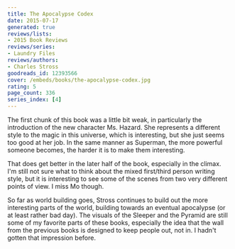 ```yaml
---
title: The Apocalypse Codex
date: 2015-07-17
generated: true
reviews/lists:
- 2015 Book Reviews
reviews/series:
- Laundry Files
reviews/authors:
- Charles Stross
goodreads_id: 12393566
cover: /embeds/books/the-apocalypse-codex.jpg
rating: 5
page_count: 336
series_index: [4]
---
```

The first chunk of this book was a little bit weak, in particularly the introduction of the new character Ms. Hazard. She represents a different style to the magic in this universe, which is interesting, but she just seems too good at her job. In the same manner as Superman, the more powerful someone becomes, the harder it is to make them interesting.  

That does get better in the later half of the book, especially in the climax. I'm still not sure what to think about the mixed first/third person writing style, but it is interesting to see some of the scenes from two very different points of view. I miss Mo though.  

<!--more-->

So far as world building goes, Stross continues to build out the more interesting parts of the world, building towards an eventual apocalypse (or at least rather bad day). The visuals of the Sleeper and the Pyramid are still some of my favorite parts of these books, especially the idea that the wall from the previous books is designed to keep people out, not in. I hadn't gotten that impression before.